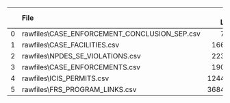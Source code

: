 |    | File                                         |   File Lines | Table                           |   Table Rows |   Difference |
|---:|:---------------------------------------------|-------------:|:--------------------------------|-------------:|-------------:|
|  0 | rawfiles\CASE_ENFORCEMENT_CONCLUSION_SEP.csv |         7265 | CASE_ENFORCEMENT_CONCLUSION_SEP |         6274 |          991 |
|  1 | rawfiles\CASE_FACILITIES.csv                 |       166713 | CASE_FACILITIES                 |       166710 |            3 |
|  2 | rawfiles\NPDES_SE_VIOLATIONS.csv             |       223813 | NPDES_SE_VIOLATIONS             |       201451 |        22362 |
|  3 | rawfiles\CASE_ENFORCEMENTS.csv               |       190880 | CASE_ENFORCEMENTS               |       117471 |        73409 |
|  4 | rawfiles\ICIS_PERMITS.csv                    |      1244913 | ICIS_PERMITS                    |      1244907 |            6 |
|  5 | rawfiles\FRS_PROGRAM_LINKS.csv               |      3684989 | FRS_PROGRAM_LINKS               |      3684987 |            2 |